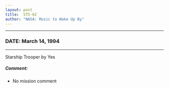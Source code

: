 ```yaml
---
layout: post
title:  STS-62
author: "NASA: Music to Wake Up By"
---
```


----
### DATE: March 14, 1994
----
Starship Trooper by Yes

##### Comment:
* No mission comment
